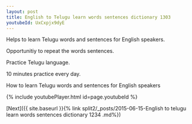 ```yaml
---
layout: post
title: English to Telugu learn words sentences dictionary 1303 
youtubeId: UxCxpjx9dyE
---
```

 
 
Helps to learn Telugu words and sentences for English speakers.

Opportunitiy to repeat the words sentences. 

Practice Telugu language. 
 
10 minutes practice every day. 
 
How to learn Telugu words and sentences for English speakers 
 
{% include youtubePlayer.html id=page.youtubeId %}
 
 
[Next]({{ site.baseurl }}{% link  split2/_posts/2015-06-15-English to telugu learn words sentences dictionary 1234 .md%})
 
